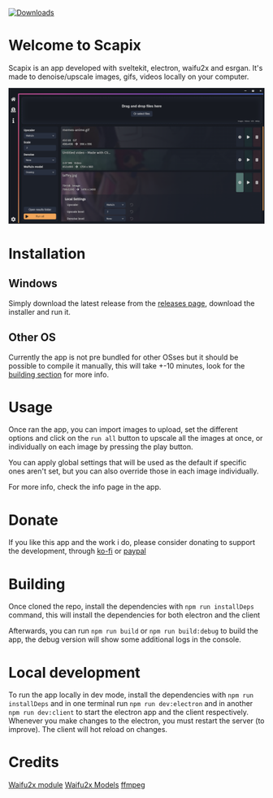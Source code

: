 [![Downloads](https://img.shields.io/github/downloads/Specy-wot/Scapix/total.svg?style=for-the-badge)](https://github.com/Specy-wot/Scapix/releases)

# Welcome to Scapix
Scapix is an app developed with sveltekit, electron, waifu2x and esrgan.
It's made to denoise/upscale images, gifs, videos locally on your computer.

![Preview image](./docs/screenshot.png)

# Installation

## Windows 
Simply download the latest release from the [releases page](https://github.com/Specy/Scapix/releases/latest), download the installer and run it.

## Other OS
Currently the app is not pre bundled for other OSses but it should be possible to compile it manually, this will take +-10 minutes, look for the [building section](#building) for more info.

# Usage
Once ran the app, you can import images to upload, set the different options and click on the `run all` button to upscale all the images at once, or individually on each image by pressing the play button.

You can apply global settings that will be used as the default if specific ones aren't set, but you can also override those in each image individually.

For more info, check the info page in the app.

# Donate

If you like this app and the work i do, please consider donating to support the development, through [ko-fi](https://ko-fi.com/specy) or [paypal](https://paypal.me/specyDev)


# Building
Once cloned the repo, install the dependencies with `npm run installDeps` command, this will install the dependencies for both electron and the client

Afterwards, you can run `npm run build` or `npm run build:debug` to build the app, the debug version will show some additional logs in the console.

# Local development
To run the app locally in dev mode, install the dependencies with `npm run installDeps` and in one terminal run `npm run dev:electron` and in another `npm run dev:client` to start the electron app and the client respectively. Whenever you make changes to the electron, you must restart the server (to improve). The client will hot reload on changes.


# Credits 

[Waifu2x module](https://github.com/Tenpi/waifu2x)
[Waifu2x Models](https://github.com/nagadomi/waifu2x)
[ffmpeg](https://github.com/FFmpeg/FFmpeg) 
